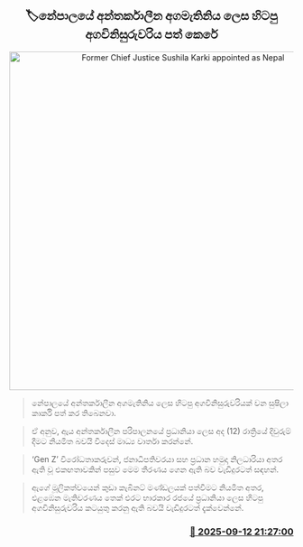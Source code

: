 <p align='center'><b><h2 align='center' title='Former Chief Justice Sushila Karki appointed as Nepal's interim Prime Minister'>🏷නේපාලයේ අන්තර්කාලීන අගමැතිනිය ලෙස හිටපු අගවිනිසුරුවරිය පත් කෙරේ</h2></b></p>
<p align='center'><img src='https://helakuru.sgp1.cdn.digitaloceanspaces.com/esana/images/lib/nepal-Sushila-Karki.jpg' width='600' alt='Former Chief Justice Sushila Karki appointed as Nepal's interim Prime Minister'></p>

> නේපාලයේ අන්තර්කාලීන අගමැතිනිය ලෙස හිටපු අගවිනිසුරුවරියක් වන සුෂිලා කාර්කි පත් කර තිබෙනවා.

> ඒ අනුව, ඇය අන්තර්කාලීන පරිපාලනයේ ප්‍රධානියා ලෙස අද (12) රාත්‍රියේ දිවුරුම් දීමට නියමිත බවයි විදෙස් මාධ්‍ය වාර්තා කරන්නේ.

> ‘Gen Z’ විරෝධතාකරුවන්, ජනාධිපතිවරයා සහ ප්‍රධාන හමුදා නිලධාරියා අතර ඇති වූ එකඟතාවකින් පසුව මෙම තීරණය ගෙන ඇති බව වැඩිදුරටත් සඳහන්.

> ඇගේ මූලිකත්වයෙන් කුඩා කැබිනට් මණ්ඩලයක් පත්වීමට නියමිත අතර, එළඹෙන මැතිවරණය තෙක් එරට භාරකාර රජයේ ප්‍රධානියා ලෙස හිටපු අගවිනිසුරුවරිය කටයුතු කරනු ඇති බවයි වැඩිදුරටත් දැක්වෙන්නේ.



<h3 align='right'><a href='https://www.helakuru.lk/esana/p/113586/'>📅 2025-09-12 21:27:00</a></h3>
